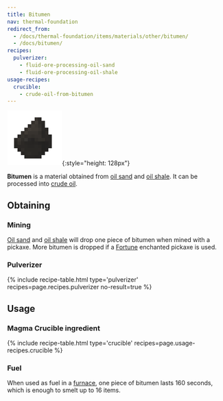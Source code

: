 ```yaml
---
title: Bitumen
nav: thermal-foundation
redirect_from:
  - /docs/thermal-foundation/items/materials/other/bitumen/
  - /docs/bitumen/
recipes:
  pulverizer:
    - fluid-ore-processing-oil-sand
    - fluid-ore-processing-oil-shale
usage-recipes:
  crucible:
    - crude-oil-from-bitumen
---
```


![Bitumen](/assets/images/thermal-foundation/bitumen.gif){:style="height: 128px"}


**Bitumen** is a material obtained from [oil sand](/docs/oil-sand/) and [oil
shale](/docs/oil-shale/). It can be processed into [crude
oil](/docs/crude-oil/).


Obtaining
---------

### Mining
[Oil sand](/docs/oil-sand/) and [oil shale](/docs/oil-shale/) will drop one
piece of bitumen when mined with a pickaxe. More bitumen is dropped if a
[Fortune](https://minecraft.gamepedia.com/Fortune) enchanted pickaxe is used.

### Pulverizer
{% include recipe-table.html type='pulverizer' recipes=page.recipes.pulverizer no-result=true %}


Usage
-----

### Magma Crucible ingredient
{% include recipe-table.html type='crucible' recipes=page.usage-recipes.crucible %}

### Fuel
When used as fuel in a [furnace](https://minecraft.gamepedia.com/Furnace), one
piece of bitumen lasts 160 seconds, which is enough to smelt up to 16 items.
